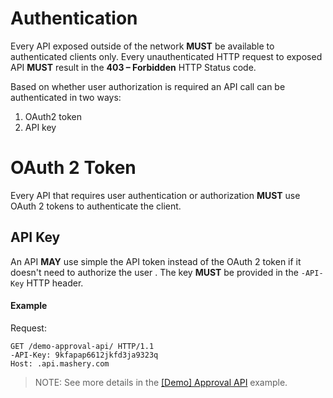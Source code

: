 # Authentication
Every API exposed outside of the  network **MUST** be available to authenticated clients only. Every unauthenticated HTTP request to exposed API **MUST** result in the **403 – Forbidden** HTTP Status code.

Based on whether user authorization is required an API call can be authenticated in two ways:

1. OAuth2 token
1. API key

# OAuth 2 Token
Every API that requires user authentication or authorization **MUST** use OAuth 2 tokens to authenticate the client.

## API Key
An API **MAY** use simple the API token instead of the OAuth 2 token if it doesn't need to authorize the user . The key **MUST** be provided in the `-API-Key` HTTP header.

#### Example

Request:

```
GET /demo-approval-api/ HTTP/1.1
-API-Key: 9kfapap6612jkfd3ja9323q
Host: .api.mashery.com
```

> NOTE: See more details in the [[Demo] Approval API](http://docs.demoapprovalapi.apiary.io) example.
